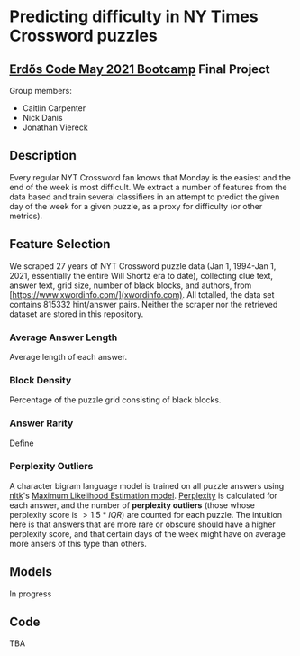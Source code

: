 # Predicting difficulty in NY Times Crossword puzzles

## [Erdős Code May 2021 Bootcamp](https://www.erdosinstitute.org/code) Final Project
Group members:
- Caitlin Carpenter
- Nick Danis
- Jonathan Viereck

## Description
Every regular NYT Crossword fan knows that Monday is the easiest and the end of the week is most difficult. We extract a number of features from the data based and train several classifiers in an attempt to predict the given day of the week for a given puzzle, as a proxy for difficulty (or other metrics). 

## Feature Selection
We scraped 27 years of NYT Crossword puzzle data (Jan 1, 1994-Jan 1, 2021, essentially the entire Will Shortz era to date), collecting clue text, answer text, grid size, number of black blocks, and authors, from [https://www.xwordinfo.com/](xwordinfo.com). All totalled, the data set contains 815332 hint/answer pairs. Neither the scraper nor the retrieved dataset are stored in this repository.

### Average Answer Length
Average length of each answer.

### Block Density
Percentage of the puzzle grid consisting of black blocks.

### Answer Rarity
Define

### Perplexity Outliers
A character bigram language model is trained on all puzzle answers using [nltk](http://www.nltk.org/)'s [Maximum Likelihood Estimation model](https://www.nltk.org/api/nltk.lm.html). [Perplexity](https://en.wikipedia.org/wiki/Perplexity) is calculated for each answer, and the number of **perplexity outliers** (those whose perplexity score is $> 1.5*IQR$) are counted for each puzzle. The intuition here is that answers that are more rare or obscure should have a higher perplexity score, and that certain days of the week might have on average more ansers of this type than others. 

## Models

In progress

## Code

TBA


